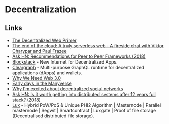 # Decentralization

## Links

* [The Decentralized Web Primer](https://flyingzumwalt.gitbooks.io/decentralized-web-primer/content/)
* [The end of the cloud: A truly serverless web - A fireside chat with Viktor Charypar and Paul Frazee](https://www.youtube.com/watch?v=YFzr6vSNrrc)
* [Ask HN: Recommendations for Peer to Peer Frameworks \(2018\)](https://news.ycombinator.com/item?id=16785878)
* [Blockstack](https://blockstack.org/) - New Internet for Decentralized Apps.
* [Cleargraph](https://github.com/dsys/cleargraph) - Multi-purpose GraphQL runtime for decentralized applications \(dApps\) and wallets.
* [Why We Need Web 3.0](https://breakermag.com/why-we-need-web-3-0/)
* [Early days in the Manyverse](https://staltz.com/early-days-in-the-manyverse.html)
* [Why I'm excited about decentralized social networks](https://tinysubversions.com/notes/decentralized-social-networks/)
* [Ask HN: Is it worth getting into distributed systems after 12 years full stack? \(2018\)](https://news.ycombinator.com/item?id=18370749)
* [Lux](https://github.com/LUX-Core/lux) - Hybrid PoW/PoS & Unique PHI2 Algorithm \| Masternode \| Parallel masternode \| Segwit \| Smartcontract \| Luxgate \| Proof of file storage \(Decentralised distributed file storage\).

